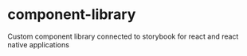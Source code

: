 # component-library
Custom component library connected to storybook for react and react native applications
